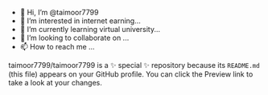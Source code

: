 - 👋 Hi, I’m @taimoor7799
- 👀 I’m interested in internet earning...
- 🌱 I’m currently learning virtual university...
- 💞️ I’m looking to collaborate on ...
- 📫 How to reach me ...

taimoor7799/taimoor7799 is a ✨ special ✨ repository because its `README.md` (this file) appears on your GitHub profile.
You can click the Preview link to take a look at your changes.

